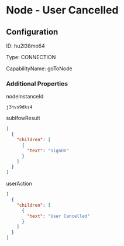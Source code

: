 # Node - User Cancelled
## Configuration
ID:  hu2l38mo64

Type: CONNECTION 

CapabilityName: goToNode






### Additional Properties
nodeInstanceId
```string 
j3hvs9dks4
```


sublfowResult
```json 
[
  {
    "children": [
      {
        "text": "signOn"
      }
    ]
  }
]
```


userAction
```json 
[
  {
    "children": [
      {
        "text": "User Cancelled"
      }
    ]
  }
]
```




